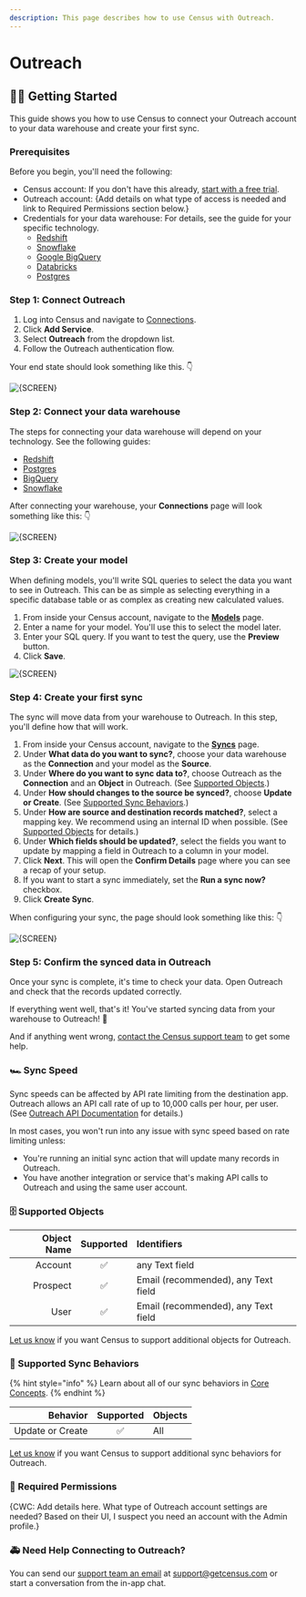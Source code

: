 ```yaml
---
description: This page describes how to use Census with Outreach.
---
```


# Outreach

## 🏃‍♂️ Getting Started

This guide shows you how to use Census to connect your Outreach account to your data warehouse and create your first sync.

### Prerequisites

Before you begin, you'll need the following:

* Census account: If you don't have this already, [start with a free trial](https://app.getcensus.com/).
* Outreach account: {Add details on what type of access is needed and link to Required Permissions section below.}
* Credentials for your data warehouse: For details, see the guide for your specific technology.
  * [Redshift](https://github.com/cory-wc/census-docs-fork/tree/3000a4f6f5efacf2e9f41878d9a446a8e53b5ecb/source-warehouse/redshift.md)
  * [Snowflake](https://github.com/cory-wc/census-docs-fork/tree/3000a4f6f5efacf2e9f41878d9a446a8e53b5ecb/source-warehouse/snowflake.md)
  * [Google BigQuery](https://github.com/cory-wc/census-docs-fork/tree/3000a4f6f5efacf2e9f41878d9a446a8e53b5ecb/source-warehouse/google-bigquery.md)
  * [Databricks](https://github.com/cory-wc/census-docs-fork/tree/3000a4f6f5efacf2e9f41878d9a446a8e53b5ecb/source-warehouse/databricks.md)
  * [Postgres](https://github.com/cory-wc/census-docs-fork/tree/3000a4f6f5efacf2e9f41878d9a446a8e53b5ecb/source-warehouse/postgres.md)

### Step 1: Connect Outreach

1. Log into Census and navigate to [Connections](https://app.getcensus.com/connections).
2. Click **Add Service**.
3. Select **Outreach** from the dropdown list.
4. Follow the Outreach authentication flow.

Your end state should look something like this. 👇

![{SCREEN}](https://github.com/cory-wc/census-docs-fork/tree/3000a4f6f5efacf2e9f41878d9a446a8e53b5ecb/destinations/%7Bimage%20URL%7D)

### Step 2: Connect your data warehouse

The steps for connecting your data warehouse will depend on your technology. See the following guides:

* [Redshift](https://help.getcensus.com/article/10-configuring-redshift-postgresql-access)
* [Postgres](https://help.getcensus.com/article/10-configuring-redshift-postgresql-access)
* [BigQuery](https://help.getcensus.com/article/21-configuring-bigquery-access)
* [Snowflake](https://help.getcensus.com/article/8-configuring-snowflake-access)

After connecting your warehouse, your **Connections** page will look something like this: 👇

![{SCREEN}](https://github.com/cory-wc/census-docs-fork/tree/3000a4f6f5efacf2e9f41878d9a446a8e53b5ecb/destinations/%7Bimage%20URL%7D)

### Step 3: Create your model

When defining models, you'll write SQL queries to select the data you want to see in Outreach. This can be as simple as selecting everything in a specific database table or as complex as creating new calculated values.

1. From inside your Census account, navigate to the [**Models**](https://app.getcensus.com/models) page.
2. Enter a name for your model. You'll use this to select the model later.
3. Enter your SQL query. If you want to test the query, use the **Preview** button.
4. Click **Save**.

![{SCREEN}](https://github.com/cory-wc/census-docs-fork/tree/3000a4f6f5efacf2e9f41878d9a446a8e53b5ecb/destinations/image%20URL)

### Step 4: Create your first sync

The sync will move data from your warehouse to Outreach. In this step, you'll define how that will work.

1. From inside your Census account, navigate to the [**Syncs**](https://app.getcensus.com/syncs) page.
2. Under **What data do you want to sync?**, choose your data warehouse as the **Connection** and your model as the **Source**.
3. Under **Where do you want to sync data to?**, choose Outreach as the **Connection** and an **Object** in Outreach. \(See [Supported Objects](https://github.com/cory-wc/census-docs-fork/tree/3000a4f6f5efacf2e9f41878d9a446a8e53b5ecb/destinations/README.md#supported-objects).\)
4. Under **How should changes to the source be synced?**, choose **Update or Create**. \(See [Supported Sync Behaviors](https://github.com/cory-wc/census-docs-fork/tree/3000a4f6f5efacf2e9f41878d9a446a8e53b5ecb/destinations/README.md#supported-sync-behaviors).\)
5. Under **How are source and destination records matched?**, select a mapping key. We recommend using an internal ID when possible. \(See [Supported Objects](https://github.com/cory-wc/census-docs-fork/tree/3000a4f6f5efacf2e9f41878d9a446a8e53b5ecb/destinations/README.md#supported-objects) for details.\)
6. Under **Which fields should be updated?**, select the fields you want to update by mapping a field in Outreach to a column in your model.
7. Click **Next**. This will open the **Confirm Details** page where you can see a recap of your setup.
8. If you want to start a sync immediately, set the **Run a sync now?** checkbox.
9. Click **Create Sync**.

When configuring your sync, the page should look something like this: 👇

![{SCREEN}](https://github.com/cory-wc/census-docs-fork/tree/3000a4f6f5efacf2e9f41878d9a446a8e53b5ecb/destinations/%7Bimage%20URL%7D)

### Step 5: Confirm the synced data in Outreach

Once your sync is complete, it's time to check your data. Open Outreach and check that the records updated correctly.

If everything went well, that's it! You've started syncing data from your warehouse to Outreach! 🎉

And if anything went wrong, [contact the Census support team](mailto:support@getcensus.com) to get some help.

### 🏎 Sync Speed

Sync speeds can be affected by API rate limiting from the destination app. Outreach allows an API call rate of up to 10,000 calls per hour, per user. \(See [Outreach API Documentation](https://api.outreach.io/api/v2/docs) for details.\)

In most cases, you won't run into any issue with sync speed based on rate limiting unless:

* You're running an initial sync action that will update many records in Outreach.
* You have another integration or service that's making API calls to Outreach and using the same user account.

### 🗄 Supported Objects

| **Object Name** | **Supported** | **Identifiers** |
| ---: | :---: | :--- |
| Account | ✅ | any Text field |
| Prospect | ✅ | Email \(recommended\), any Text field |
| User | ✅ | Email \(recommended\), any Text field |

[Let us know](mailto:support@getcensus.com) if you want Census to support additional objects for Outreach.

### 🔄 Supported Sync Behaviors

{% hint style="info" %}
Learn about all of our sync behaviors in [Core Concepts](https://github.com/cory-wc/census-docs-fork/tree/3000a4f6f5efacf2e9f41878d9a446a8e53b5ecb/basics/core-concept/README.md#sync-behaviors).
{% endhint %}

| **Behavior** | **Supported** | **Objects** |
| ---: | :---: | :--- |
| Update or Create | ✅ | All |

[Let us know](mailto:support@getcensus.com) if you want Census to support additional sync behaviors for Outreach.

### 🔑 Required Permissions

{CWC: Add details here. What type of Outreach account settings are needed? Based on their UI, I suspect you need an account with the Admin profile.}

### 🚑 Need Help Connecting to Outreach?

You can send our [support team an email](mailto:support@getcensus.com) at support@getcensus.com or start a conversation from the in-app chat.

